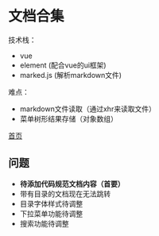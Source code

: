 # 文档合集

技术栈：
- vue
- element (配合vue的ui框架)
- marked.js (解析markdown文件)

难点：
- markdown文件读取（通过xhr来读取文件）
- 菜单树形结果存储（对象数组）

[首页](https://archergrey.github.io/document/)


## 问题
- **待添加代码规范文档内容（首要）**
- 带有目录的文档现在无法跳转
- 目录字体样式待调整
- 下拉菜单功能待调整
- 搜索功能待调整

